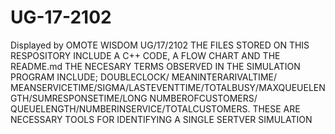 # UG-17-2102

Displayed by OMOTE WISDOM UG/17/2102
THE FILES STORED ON THIS RESPOSITORY INCLUDE
A C++ CODE, A FLOW CHART AND THE README.md
THE NECESARY TERMS OBSERVED IN THE SIMULATION PROGRAM INCLUDE; DOUBLECLOCK/ MEANINTERARIVALTIME/ MEANSERVICETIME/SIGMA/LASTEVENTTIME/TOTALBUSY/MAXQUEUELENGTH/SUMRESPONSETIME/LONG NUMBEROFCUSTOMERS/ QUEUELENGTH/NUMBERINSERVICE/TOTALCUSTOMERS. THESE ARE NECESSARY TOOLS FOR IDENTIFYING A SINGLE SERTVER SIMULATION
